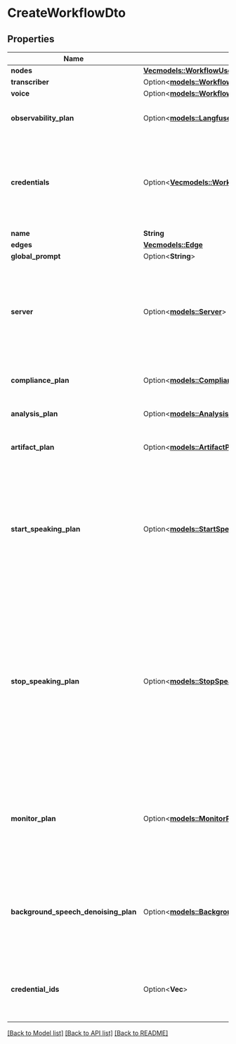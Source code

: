 # CreateWorkflowDto

## Properties

Name | Type | Description | Notes
------------ | ------------- | ------------- | -------------
**nodes** | [**Vec<models::WorkflowUserEditableNodesInner>**](WorkflowUserEditable_nodes_inner.md) |  | 
**transcriber** | Option<[**models::WorkflowUserEditableTranscriber**](WorkflowUserEditable_transcriber.md)> |  | [optional]
**voice** | Option<[**models::WorkflowUserEditableVoice**](WorkflowUserEditable_voice.md)> |  | [optional]
**observability_plan** | Option<[**models::LangfuseObservabilityPlan**](LangfuseObservabilityPlan.md)> | This is the plan for observability of workflow's calls.  Currently, only Langfuse is supported. | [optional]
**credentials** | Option<[**Vec<models::WorkflowUserEditableCredentialsInner>**](WorkflowUserEditable_credentials_inner.md)> | These are dynamic credentials that will be used for the workflow calls. By default, all the credentials are available for use in the call but you can supplement an additional credentials using this. Dynamic credentials override existing credentials. | [optional]
**name** | **String** |  | 
**edges** | [**Vec<models::Edge>**](Edge.md) |  | 
**global_prompt** | Option<**String**> |  | [optional]
**server** | Option<[**models::Server**](Server.md)> | This is where Vapi will send webhooks. You can find all webhooks available along with their shape in ServerMessage schema.  The order of precedence is:  1. tool.server 2. workflow.server / assistant.server 3. phoneNumber.server 4. org.server | [optional]
**compliance_plan** | Option<[**models::CompliancePlan**](CompliancePlan.md)> | This is the compliance plan for the workflow. It allows you to configure HIPAA and other compliance settings. | [optional]
**analysis_plan** | Option<[**models::AnalysisPlan**](AnalysisPlan.md)> | This is the plan for analysis of workflow's calls. Stored in `call.analysis`. | [optional]
**artifact_plan** | Option<[**models::ArtifactPlan**](ArtifactPlan.md)> | This is the plan for artifacts generated during workflow's calls. Stored in `call.artifact`. | [optional]
**start_speaking_plan** | Option<[**models::StartSpeakingPlan**](StartSpeakingPlan.md)> | This is the plan for when the workflow nodes should start talking.  You should configure this if you're running into these issues: - The assistant is too slow to start talking after the customer is done speaking. - The assistant is too fast to start talking after the customer is done speaking. - The assistant is so fast that it's actually interrupting the customer. | [optional]
**stop_speaking_plan** | Option<[**models::StopSpeakingPlan**](StopSpeakingPlan.md)> | This is the plan for when workflow nodes should stop talking on customer interruption.  You should configure this if you're running into these issues: - The assistant is too slow to recognize customer's interruption. - The assistant is too fast to recognize customer's interruption. - The assistant is getting interrupted by phrases that are just acknowledgments. - The assistant is getting interrupted by background noises. - The assistant is not properly stopping -- it starts talking right after getting interrupted. | [optional]
**monitor_plan** | Option<[**models::MonitorPlan**](MonitorPlan.md)> | This is the plan for real-time monitoring of the workflow's calls.  Usage: - To enable live listening of the workflow's calls, set `monitorPlan.listenEnabled` to `true`. - To enable live control of the workflow's calls, set `monitorPlan.controlEnabled` to `true`. | [optional]
**background_speech_denoising_plan** | Option<[**models::BackgroundSpeechDenoisingPlan**](BackgroundSpeechDenoisingPlan.md)> | This enables filtering of noise and background speech while the user is talking.  Features: - Smart denoising using Krisp - Fourier denoising  Both can be used together. Order of precedence: - Smart denoising - Fourier denoising | [optional]
**credential_ids** | Option<**Vec<String>**> | These are the credentials that will be used for the workflow calls. By default, all the credentials are available for use in the call but you can provide a subset using this. | [optional]

[[Back to Model list]](../README.md#documentation-for-models) [[Back to API list]](../README.md#documentation-for-api-endpoints) [[Back to README]](../README.md)


